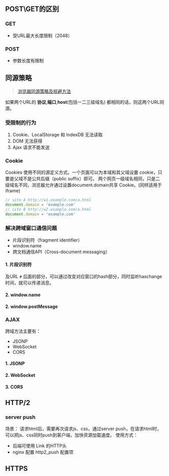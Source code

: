 ## POST\GET的区别
### GET
- 受URL最大长度限制（2048）
### POST
- 参数长度有限制

## 同源策略
> [浏览器同源策略及规避方法](https://www.ruanyifeng.com/blog/2016/04/same-origin-policy.html)  

如果两个URL的 **协议**,**端口**,**host**(包括一二三级域名) 都相同的话，则这两个URL同源。
### 受限制的行为
1. Cookie、LocalStorage 和 IndexDB 无法读取
2. DOM 无法获得
3. Ajax 请求不能发送

### Cookie
Cookies 使用不同的源定义方式。一个页面可以为本域和其父域设置 cookie，只要是父域不是公共后缀（public suffix）即可。
两个网页一级域名相同，只是二级域名不同，浏览器允许通过设置document.domain共享 Cookie。(同样适用于iframe)
```js
// site A http://w1.example.com/a.html
document.domain = 'example.com'
// site B http://w2.example.com/a.html
document.domain = 'example.com'
```
### 解决跨域窗口通信问题
- 片段识别符（fragment identifier）
- window.name
- 跨文档通信API（Cross-document messaging）
#### 1. 片段识别符
及URL `#` 后面的部分，可以通过改变对应窗口的hash部分，同时监听haschange时间，就可以传递消息。
#### 2. window.name
#### 2. window.postMessage

### AJAX
跨域方法主要有：
- JSONP
- WebSocket
- CORS
#### 1. JSONP
#### 2. WebSocket
#### 3. CORS

## HTTP/2
### server push
场景： 请求html后，需要再次请求js、css，通过server push，在请求html时，可以把js、css同时push到客户端，加快资源加载速度。
使用方式：
- 后端可使用 Link 的HTTP头
- nginx 配置 http2_push 配置项
## HTTPS